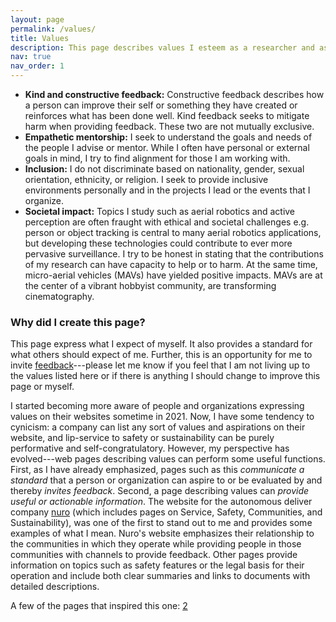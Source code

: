 ```yaml
---
layout: page
permalink: /values/
title: Values
description: This page describes values I esteem as a researcher and as a mentor or advisor (and which I hope to live up to).
nav: true
nav_order: 1
---
```


* **Kind and constructive feedback:**
Constructive feedback describes how a person can improve their self or
something they have created or reinforces what has been done well.
Kind feedback seeks to mitigate harm when providing feedback.
These two are not mutually exclusive.
* **Empathetic mentorship:**
I seek to understand the goals and needs of the people I advise or mentor.
While I often have personal or external goals in mind, I try to find alignment
for those I am working with.
* **Inclusion:**
I do not discriminate based on
nationality, gender, sexual orientation, ethnicity, or religion.
I seek to provide inclusive environments personally and in the projects I lead
or the events that I organize.
* **Societal impact:**
Topics I study such as aerial robotics and active perception are often fraught
with ethical and societal challenges
e.g. person or object tracking is central to many aerial robotics applications,
but developing these technologies could contribute to ever more pervasive
surveillance.
I try to be honest in stating that the contributions of my research can have
capacity to help or to harm.
At the same time, micro-aerial vehicles (MAVs) have yielded positive impacts.
MAVs are at the center of a vibrant hobbyist community, are transforming
cinematography.

### Why did I create this page?

This page express what I expect of myself.
It also provides a standard for what others should expect of me.
Further, this is an opportunity for me to invite
[feedback](mailto:micahcorah@gmail.com)---please let me know if
you feel that I am not living up to the values listed here or if there is
anything I should change to improve this page or myself.

I started becoming more aware of people and organizations expressing values
on their websites sometime in 2021.
Now, I have some tendency to cynicism: a company can list any sort of values and
aspirations on their website, and lip-service to safety or sustainability can be
purely performative and self-congratulatory.
However, my perspective has evolved---web pages describing values can perform
some useful functions.
First, as I have already emphasized, pages such as this
*communicate a standard* that a person or organization can aspire to or be
evaluated by and thereby *invites feedback*.
Second, a page describing values can *provide useful or actionable information*.
The website for the autonomous deliver company
[nuro](https://www.nuro.ai/)
(which includes pages on Service, Safety, Communities, and Sustainability),
was one of the first to stand out to me and provides some examples of what I
mean.
Nuro's website emphasizes their relationship to the communities in which they
operate while providing people in those communities with channels to provide
feedback.
Other pages provide information on topics such as safety features or the legal
basis for their operation and include both clear summaries and links to
documents with detailed descriptions.

A few of the pages that inspired this one:
[2](http://collab.me.vt.edu/values/)
